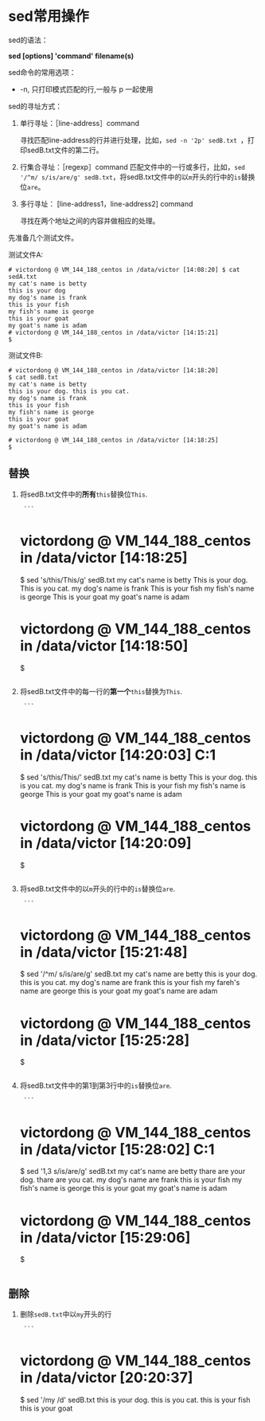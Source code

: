 # sed常用操作 #

sed的语法：

**sed [options] 'command' filename(s)**


sed命令的常用选项：

- -n, 只打印模式匹配的行,一般与 p 一起使用

sed的寻址方式：

1. 单行寻址：［line-address］command
	
	寻找匹配line-address的行并进行处理，比如，`sed -n '2p' sedB.txt `，打印sedB.txt文件的第二行。

2. 行集合寻址：［regexp］command 
	匹配文件中的一行或多行，比如，`sed '/^m/ s/is/are/g' sedB.txt`，将sedB.txt文件中的以`m`开头的行中的`is`替换位`are`。

3. 多行寻址： [line-address1，line-address2] command

	寻找在两个地址之间的内容并做相应的处理。

先准备几个测试文件。

测试文件A:

```
# victordong @ VM_144_188_centos in /data/victor [14:08:20] $ cat sedA.txt 
my cat's name is betty
this is your dog
my dog's name is frank
this is your fish
my fish's name is george
this is your goat
my goat's name is adam
# victordong @ VM_144_188_centos in /data/victor [14:15:21] 
$ 
```

测试文件B:
```
# victordong @ VM_144_188_centos in /data/victor [14:18:20] 
$ cat sedB.txt 
my cat's name is betty
this is your dog. this is you cat.
my dog's name is frank
this is your fish
my fish's name is george
this is your goat
my goat's name is adam

# victordong @ VM_144_188_centos in /data/victor [14:18:25] 
$ 
```

## 替换 ##

1. 将sedB.txt文件中的**所有**`this`替换位`This`.

		```
	# victordong @ VM_144_188_centos in /data/victor [14:18:25] 
	$ sed 's/this/This/g' sedB.txt
	my cat's name is betty
	This is your dog. This is you cat.
	my dog's name is frank
	This is your fish
	my fish's name is george
	This is your goat
	my goat's name is adam
	
	# victordong @ VM_144_188_centos in /data/victor [14:18:50] 
	$ 
	```
2. 将sedB.txt文件中的每一行的**第一个**`this`替换为`This`.
		
		```
	# victordong @ VM_144_188_centos in /data/victor [14:20:03] C:1
	$ sed 's/this/This/' sedB.txt
	my cat's name is betty
	This is your dog. this is you cat.
	my dog's name is frank
	This is your fish
	my fish's name is george
	This is your goat
	my goat's name is adam
	
	# victordong @ VM_144_188_centos in /data/victor [14:20:09] 
	$ 
	```
3. 将sedB.txt文件中的以`m`开头的行中的`is`替换位`are`.

		```
	# victordong @ VM_144_188_centos in /data/victor [15:21:48] 
	$ sed '/^m/ s/is/are/g' sedB.txt
	my cat's name are betty
	this is your dog. this is you cat.
	my dog's name are frank
	this is your fish
	my fareh's name are george
	this is your goat
	my goat's name are adam
	
	# victordong @ VM_144_188_centos in /data/victor [15:25:28] 
	$ 
	```
4. 将sedB.txt文件中的第1到第3行中的`is`替换位`are`.

		```
	# victordong @ VM_144_188_centos in /data/victor [15:28:02] C:1
	$ sed '1,3 s/is/are/g' sedB.txt
	my cat's name are betty
	thare are your dog. thare are you cat.
	my dog's name are frank
	this is your fish
	my fish's name is george
	this is your goat
	my goat's name is adam
	
	# victordong @ VM_144_188_centos in /data/victor [15:29:06] 
	$ 
	```
## 删除 ##

1. 删除`sedB.txt`中以`my`开头的行
	
		```
	# victordong @ VM_144_188_centos in /data/victor [20:20:37] 
	$ sed '/my /d' sedB.txt
	this is your dog. this is you cat.
	this is your fish
	this is your goat
	```